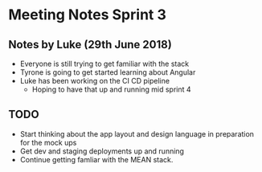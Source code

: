 # Meeting Notes Sprint 3
## Notes by Luke (29th June 2018)

 - Everyone is still trying to get familiar with the stack
 - Tyrone is going to get started learning about Angular
 - Luke has been working on the CI CD pipeline
    - Hoping to have that up and running mid sprint 4


## TODO

 - Start thinking about the app layout and design language in preparation for the mock ups
 - Get dev and staging deployments up and running
 - Continue getting famliar with the MEAN stack.
